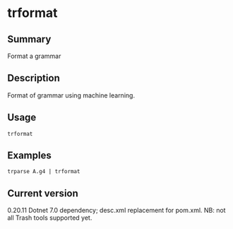 # trformat

## Summary

Format a grammar

## Description

Format of grammar using machine learning.

## Usage

    trformat

## Examples

    trparse A.g4 | trformat

## Current version

0.20.11 Dotnet 7.0 dependency; desc.xml replacement for pom.xml. NB: not all Trash tools supported yet.
